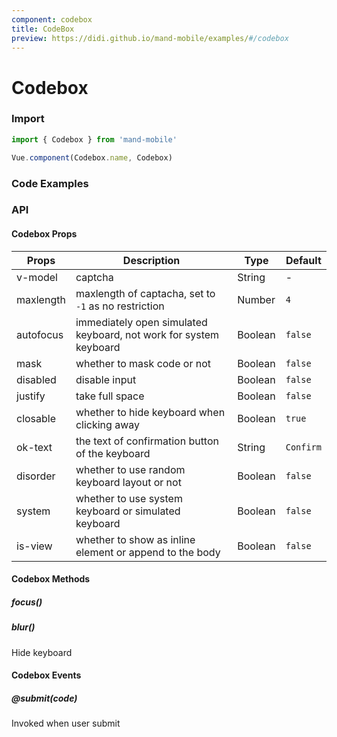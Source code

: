 ```yaml
---
component: codebox
title: CodeBox
preview: https://didi.github.io/mand-mobile/examples/#/codebox
---
```


# Codebox


### Import

```javascript
import { Codebox } from 'mand-mobile'

Vue.component(Codebox.name, Codebox)
```

### Code Examples

<demo-wrapper
  src="src/packages/codebox/demo"
  :demos="demos"
/>

<script setup>
const demos = import.meta.globEager('../../../src/packages/codebox/demo/demo*.vue')
</script>

<!-- DEMO -->

### API

#### Codebox Props
| Props | Description | Type | Default |
|----|-----|------|------|
| v-model | captcha | String | - |
| maxlength | maxlength of captacha, set to `-1` as no restriction | Number | `4` |
| autofocus | immediately open simulated keyboard, not work for system keyboard | Boolean | `false` |
| mask | whether to mask code or not | Boolean | `false` |
|disabled|disable input|Boolean|`false`|
|justify|take full space|Boolean|`false`|
| closable | whether to hide keyboard when clicking away | Boolean | `true` |
| ok-text | the text of confirmation button of the keyboard |String| `Confirm` |
| disorder| whether to use random keyboard layout or not | Boolean | `false` |
| system | whether to use system keyboard or simulated keyboard | Boolean | `false` |
| is-view | whether to show as inline element or append to the body | Boolean |`false`|

#### Codebox Methods

##### focus()

##### blur()
Hide keyboard

#### Codebox Events

##### @submit(code)
Invoked when user submit
